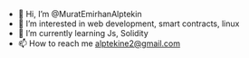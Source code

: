 - 👋 Hi, I’m @MuratEmirhanAlptekin
- 👀 I’m interested in web development, smart contracts, linux 
- 🌱 I’m currently learning Js, Solidity
- 📫 How to reach me alptekine2@gmail.com

<!---
MuratEmirhanAlptekin/MuratEmirhanAlptekin is a ✨ special ✨ repository because its `README.md` (this file) appears on your GitHub profile.
You can click the Preview link to take a look at your changes.
--->
